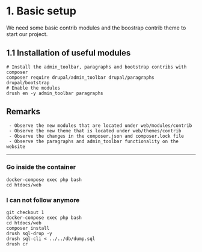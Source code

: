 # 1. Basic setup

We need some basic contrib modules and the boostrap contrib theme to start our project.

## 1.1 Installation of useful modules
```
# Install the admin_toolbar, paragraphs and bootstrap contribs with composer
composer require drupal/admin_toolbar drupal/paragraphs drupal/bootstrap
# Enable the modules
drush en -y admin_toolbar paragraphs
```


## Remarks

```
 - Observe the new modules that are located under web/modules/contrib
 - Observe the new theme that is located under web/themes/contrib
 - Observe the changes in the composer.json and composer.lock file
 - Observe the paragraphs and admin_toolbar functionality on the website
```

---

### Go inside the container
```
docker-compose exec php bash
cd htdocs/web
```

### I can not follow anymore

```
git checkout 1
docker-compose exec php bash
cd htdocs/web
composer install
drush sql-drop -y
drush sql-cli < ../../db/dump.sql
drush cr
```